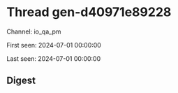 # Thread gen-d40971e89228
Channel: io_qa_pm

First seen: 2024-07-01 00:00:00

Last seen: 2024-07-01 00:00:00

## Digest


